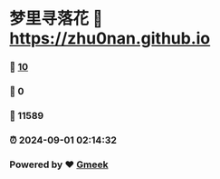 # 梦里寻落花 :link: https://zhu0nan.github.io 
### :page_facing_up: [10](https://zhu0nan.github.io/tag.html) 
### :speech_balloon: 0 
### :hibiscus: 11589 
### :alarm_clock: 2024-09-01 02:14:32 
### Powered by :heart: [Gmeek](https://github.com/Meekdai/Gmeek)
